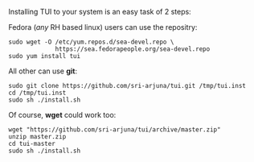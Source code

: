 Installing TUI to your system is an easy task of 2 steps:

Fedora (_any_ RH based linux) users can use the repositry:

    sudo wget -O /etc/yum.repos.d/sea-devel.repo \
                 https://sea.fedorapeople.org/sea-devel.repo
    sudo yum install tui

All other can use **git**:

    sudo git clone https://github.com/sri-arjuna/tui.git /tmp/tui.inst
    cd /tmp/tui.inst
    sudo sh ./install.sh

Of course, **wget** could work too:

    wget "https://github.com/sri-arjuna/tui/archive/master.zip"
    unzip master.zip
    cd tui-master
    sudo sh ./install.sh